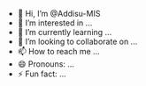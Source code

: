 - 👋 Hi, I’m @Addisu-MIS
- 👀 I’m interested in ...
- 🌱 I’m currently learning ...
- 💞️ I’m looking to collaborate on ...
- 📫 How to reach me ...
- 😄 Pronouns: ...
- ⚡ Fun fact: ...

<!---
Addisu-MIS/Addisu-MIS is a ✨ special ✨ repository because its `README.md` (this file) appears on your GitHub profile.
You can click the Preview link to take a look at your changes.
--->
